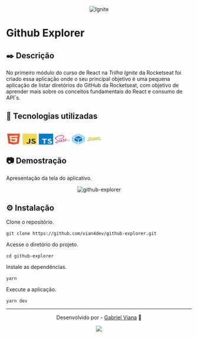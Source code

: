 <div align="center">
  <img src="https://www.rocketseat.com.br/assets/logos/ignite-reduced.svg" width="150" height="150" alt="Ignite">
</div>

# Github Explorer

## ✒️ Descrição
No primeiro módulo do curso de React na _Trilha Ignite_ da Rocketseat foi criado essa aplicação onde o seu principal objetivo é uma pequena aplicação de listar diretórios do GitHub da Rocketseat, com objetivo de aprender mais sobre os conceitos fundamentais do React e consumo de API`s.

## 🚀 Tecnologias utilizadas
<div style="display: inline_block"><br>
  <img align="center" alt="img-html" height="30" width="40" src="https://raw.githubusercontent.com/devicons/devicon/master/icons/html5/html5-original.svg">
  
  <img align="center" alt="img-javascript" height="30" width="40" src="https://raw.githubusercontent.com/devicons/devicon/master/icons/javascript/javascript-original.svg">
  
  <img align="center" alt="img-typescript" height="30" width="40" src="https://raw.githubusercontent.com/devicons/devicon/master/icons/typescript/typescript-original.svg">
  
  <img align="center" alt="img-sass" height="30" width="40" src="https://raw.githubusercontent.com/devicons/devicon/master/icons/sass/sass-original.svg">

  <img align="center" alt="img-webpack" height="30" width="40" src="https://raw.githubusercontent.com/devicons/devicon/master/icons/webpack/webpack-original.svg">
  
  <img align="center" alt="img-babel" height="30" width="40" src="https://raw.githubusercontent.com/devicons/devicon/master/icons/babel/babel-original.svg">
</div>

## 📷 Demostração
Apresentação da tela do aplicativo.
<div align="center">
  <img src="https://i.ibb.co/TrhVQrh/github-explorer.png" alt="github-explorer" border="0">
</div>

## ⚙️ Instalação
Clone o repositório.
~~~
git clone https://github.com/vian4dev/github-explorer.git
~~~
Acesse o diretório do projeto.
~~~
cd github-explorer
~~~
Instale as dependências.
~~~
yarn
~~~
Execute a aplicação.
~~~
yarn dev
~~~

---
<div align="center"> 
 <p>Desenvolvido por - <a href="https://github.com/vian4dev">Gabriel Viana</a> 🤖</p>
 
 <a href="https://www.linkedin.com/in/vianadev" target="_blank"><img src="https://img.shields.io/badge/-LinkedIn-%230077B5?style=for-the-badge&logo=linkedin&logoColor=white" target="_blank"></a> 
</div>

